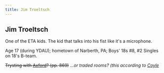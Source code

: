 ```yaml
---
title: Jim Troeltsch
---
```


Jim Troeltsch
-------------

One of the ETA kids. The kid that talks into his fist like it's a microphone.

Age 17 (during YDAU); hometown of Narberth, PA; Boys' 18s #8, #2 Singles on 18's B-team.

<del>Trysting with [Axford](/infinite-notes/characters/Axford)? (pp. 869)</del>
*...or traded rooms? (this according to [Coyle](/infinite-notes/characters/Coyle)*
